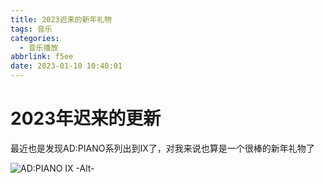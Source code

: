 ```yaml
---
title: 2023迟来的新年礼物
tags: 音乐
categories:
  - 音乐播放
abbrlink: f5ee
date: 2023-01-10 10:40:01
---
```


# 2023年迟来的更新

最近也是发现AD:PIANO系列出到IX了，对我来说也算是一个很棒的新年礼物了

![AD:PIANO IX -Alt-](https://i.328888.xyz/2023/01/10/0MFFU.jpeg)

<div id="aplayer" 
class="aplayer" 
data-id="157640212" 
data-server="netease" 
data-type="album" 
data-mode="circulation" 
data-autoplay="false" 
data-mutex="true" 
data-listmaxheight="340px" 
data-preload="auto" 
data-theme="#2ad1c9">
</div>